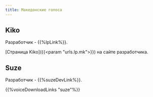 ```yaml
---
title: Македонские голоса
---
```


## Kiko

Разработчик -  {{%lpLink%}}.

[Страница Kiko]({{<param "urls.lp.mk">}}) на сайте разработчика.

## Suze

Разработчик - {{%suzeDevLink%}}.

{{%voiceDownloadLinks "suze"%}}
